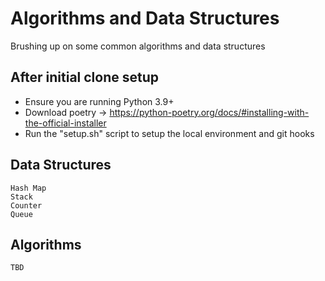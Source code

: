 # Algorithms and Data Structures
Brushing up on some common algorithms and data structures


## After initial clone setup

- Ensure you are running Python 3.9+
- Download poetry -> https://python-poetry.org/docs/#installing-with-the-official-installer
- Run the "setup.sh" script to setup the local environment and git hooks

## Data Structures
    Hash Map
    Stack
    Counter
    Queue


## Algorithms
    TBD
